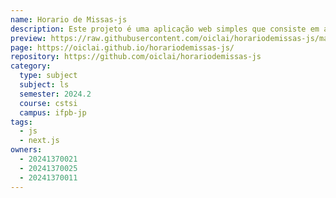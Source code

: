 ```yaml
---
name: Horario de Missas-js
description: Este projeto é uma aplicação web simples que consiste em agrupar horários de missa na cidade de João Pessoa, categorizadas por bairro.
preview: https://raw.githubusercontent.com/oiclai/horariodemissas-js/main/preview.png
page: https://oiclai.github.io/horariodemissas-js/
repository: https://github.com/oiclai/horariodemissas-js
category:
  type: subject
  subject: ls
  semester: 2024.2
  course: cstsi
  campus: ifpb-jp
tags:
  - js
  - next.js
owners:
  - 20241370021
  - 20241370025
  - 20241370011
---
```

